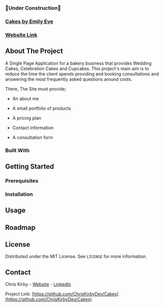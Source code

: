 ### 🚧Under Construction🚧

### [Cakes by Emily Eve](https://www.facebook.com/cakesbyemilyeve)
### [Website Link](https://cakes-by-emily-eve.herokuapp.com/)

<!-- ABOUT THE PROJECT -->
## About The Project

A Single Page Application for a bakery business that provides Wedding Cakes, Celebration Cakes and Cupcakes. This project's main aim is to reduce the time the client spends providing and booking consultations and answering the most frequently asked questions around costs.

There, The Site must provide;

* An about me

* A small portfolio of products

* A pricing plan

* Contact information

* A consultation form

### Built With

<!-- GETTING STARTED -->
## Getting Started

### Prerequisites

### Installation

<!-- USAGE EXAMPLES -->
## Usage

<!-- ROADMAP -->
## Roadmap

<!-- LICENSE -->
## License

Distributed under the MIT License. See `LICENSE` for more information.

<!-- CONTACT -->
## Contact

Chris Kirby - [Website](https://chriskirbydev.github.io/PersonalPortfolio/)
            - [LinkedIn](https://www.linkedin.com/in/chris-kirby-07b6191a4/)

Project Link: [https://github.com/ChrisKirbyDev/Cakes](https://github.com/ChrisKirbyDev/Cakes)


